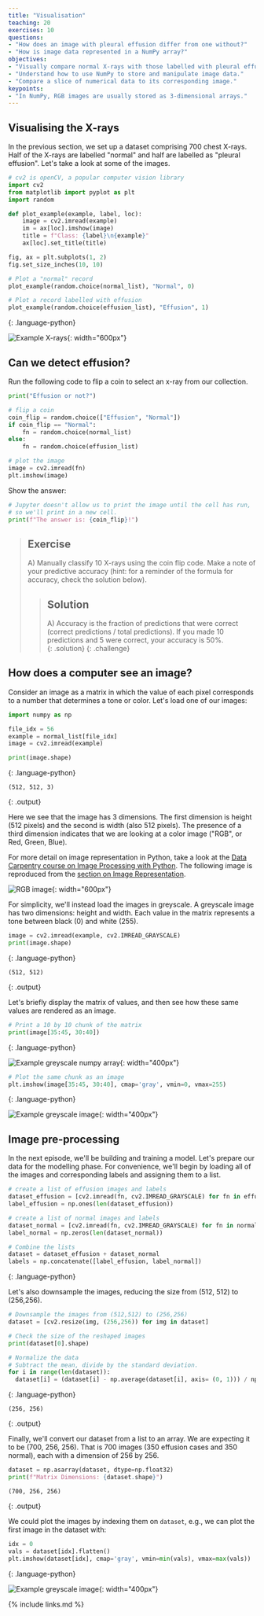 ```yaml
---
title: "Visualisation"
teaching: 20
exercises: 10
questions:
- "How does an image with pleural effusion differ from one without?"
- "How is image data represented in a NumPy array?"
objectives:
- "Visually compare normal X-rays with those labelled with pleural effusion."
- "Understand how to use NumPy to store and manipulate image data."
- "Compare a slice of numerical data to its corresponding image."
keypoints:
- "In NumPy, RGB images are usually stored as 3-dimensional arrays."
---
```


## Visualising the X-rays

In the previous section, we set up a dataset comprising 700 chest X-rays. Half of the X-rays are labelled "normal" and half are labelled as "pleural effusion". Let's take a look at some of the images.

```python
# cv2 is openCV, a popular computer vision library
import cv2
from matplotlib import pyplot as plt 
import random

def plot_example(example, label, loc):
    image = cv2.imread(example)
    im = ax[loc].imshow(image)
    title = f"Class: {label}\n{example}"
    ax[loc].set_title(title)

fig, ax = plt.subplots(1, 2)
fig.set_size_inches(10, 10)

# Plot a "normal" record
plot_example(random.choice(normal_list), "Normal", 0)

# Plot a record labelled with effusion
plot_example(random.choice(effusion_list), "Effusion", 1)
```
{: .language-python}

![Example X-rays](../fig/example_records.png){: width="600px"}

## Can we detect effusion?

Run the following code to flip a coin to select an x-ray from our collection.

```python
print("Effusion or not?")

# flip a coin
coin_flip = random.choice(["Effusion", "Normal"])
if coin_flip == "Normal":
    fn = random.choice(normal_list)
else:
    fn = random.choice(effusion_list)

# plot the image
image = cv2.imread(fn)
plt.imshow(image)
```

Show the answer:

```python
# Jupyter doesn't allow us to print the image until the cell has run,
# so we'll print in a new cell.
print(f"The answer is: {coin_flip}!")
```

> ## Exercise
> A) Manually classify 10 X-rays using the coin flip code. Make a note of your predictive accuracy (hint: for a 
> reminder of the formula for accuracy, check the solution below).
> 
> > ## Solution
> > A) Accuracy is the fraction of predictions that were correct (correct predictions / total predictions). 
> > If you made 10 predictions and 5 were correct, your accuracy is 50%.  
> {: .solution}
{: .challenge}

## How does a computer see an image?

Consider an image as a matrix in which the value of each pixel corresponds to a number that determines a tone or color. Let's load one of our images:

```python
import numpy as np 

file_idx = 56
example = normal_list[file_idx]
image = cv2.imread(example)

print(image.shape)
```
{: .language-python}

```
(512, 512, 3)
```
{: .output}

Here we see that the image has 3 dimensions. The first dimension is height (512 pixels) and the second is width (also 512 pixels). 
The presence of a third dimension indicates that we are looking at a color image ("RGB", or Red, Green, Blue).

For more detail on image representation in Python, take a look at the [Data Carpentry course on Image Processing with Python](https://datacarpentry.org/image-processing/). The following image is reproduced from the [section on Image Representation](https://datacarpentry.org/image-processing/03-skimage-images/index.html).

![RGB image](../fig/chair-layers-rgb.png){: width="600px"}

For simplicity, we'll instead load the images in greyscale. A greyscale image has two dimensions: height and width. Each value in the matrix represents a tone between black (0) and white (255).

```python
image = cv2.imread(example, cv2.IMREAD_GRAYSCALE)
print(image.shape)
```
{: .language-python}

```
(512, 512)
```
{: .output}

Let's briefly display the matrix of values, and then see how these same values are rendered as an image.

```python
# Print a 10 by 10 chunk of the matrix
print(image[35:45, 30:40])
```
{: .language-python}

![Example greyscale numpy array](../fig/greyscale_example_numpy.png){: width="400px"}

```python
# Plot the same chunk as an image
plt.imshow(image[35:45, 30:40], cmap='gray', vmin=0, vmax=255)
```
{: .language-python}

![Example greyscale image](../fig/greyscale_example.png){: width="400px"}

## Image pre-processing

In the next episode, we'll be building and training a model. Let's prepare our data for the modelling phase. For convenience, we'll begin by loading all of the images and corresponding labels and assigning them to a list.

```python
# create a list of effusion images and labels
dataset_effusion = [cv2.imread(fn, cv2.IMREAD_GRAYSCALE) for fn in effusion_list]
label_effusion = np.ones(len(dataset_effusion))

# create a list of normal images and labels
dataset_normal = [cv2.imread(fn, cv2.IMREAD_GRAYSCALE) for fn in normal_list]
label_normal = np.zeros(len(dataset_normal))

# Combine the lists
dataset = dataset_effusion + dataset_normal
labels = np.concatenate([label_effusion, label_normal])
```
{: .language-python}

Let's also downsample the images, reducing the size from (512, 512) to (256,256).

```python
# Downsample the images from (512,512) to (256,256)
dataset = [cv2.resize(img, (256,256)) for img in dataset]

# Check the size of the reshaped images
print(dataset[0].shape)

# Normalize the data
# Subtract the mean, divide by the standard deviation.
for i in range(len(dataset)):
  dataset[i] = (dataset[i] - np.average(dataset[i], axis= (0, 1))) / np.std(dataset[i], axis= (0, 1)) 
```
{: .language-python}

```
(256, 256)
```
{: .output}

Finally, we'll convert our dataset from a list to an array. We are expecting it to be (700, 256, 256). That is 700 images (350 effusion cases and 350 normal),  each with a dimension of 256 by 256.

```python
dataset = np.asarray(dataset, dtype=np.float32)
print(f"Matrix Dimensions: {dataset.shape}")
```

```
(700, 256, 256)
```
{: .output}

We could plot the images by indexing them on `dataset`, e.g., we can plot the first image in the dataset with:

```python
idx = 0
vals = dataset[idx].flatten()
plt.imshow(dataset[idx], cmap='gray', vmin=min(vals), vmax=max(vals))
```
{: .language-python}

![Example greyscale image](../fig/final_example_image.png){: width="400px"}

{% include links.md %}
 



